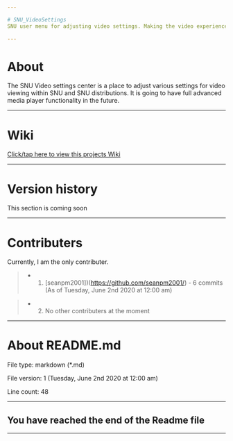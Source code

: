 ```yaml
---

# SNU_VideoSettings
SNU user menu for adjusting video settings. Making the video experience even better. I aim to make SNU's video functionality to be at par (and then above) with that of VLC Media Player 3.0.10

---
```


# About

The SNU Video settings center is a place to adjust various settings for video viewing within SNU and SNU distributions. It is going to have full advanced media player functionality in the future.

---

# Wiki

[Click/tap here to view this projects Wiki](https://github.com/seanpm2001/SNU_VideoSettings/wiki)

---

# Version history

This section is coming soon

---

# Contributers

Currently, I am the only contributer.

> * 1. [seanpm2001])(https://github.com/seanpm2001/) - 6 commits (As of Tuesday, June 2nd 2020 at 12:00 am)

> * 2. No other contributers at the moment

---

# About README.md

File type: markdown (*.md)

File version: 1 (Tuesday, June 2nd 2020 at 12:00 am)

Line count: 48

---

## You have reached the end of the Readme file

---
